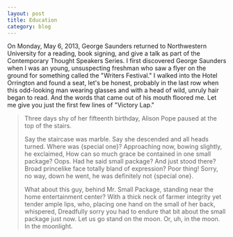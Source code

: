 ```yaml
---
layout: post
title: Education
category: blog
---
```


<p>On Monday, May 6, 2013, George Saunders returned to Northwestern University for a reading, book signing, and give a talk as part of the Contemporary Thought Speakers Series. I first discovered George Saunders when I was an young, unsuspecting freshman who saw a flyer on the ground for something called the "Writers Festival." I walked into the Hotel Orrington and found a seat, let's be honest, probably in the last row when this odd-looking man wearing glasses and with a head of wild, unruly hair began to read. And the words that came out of his mouth floored me. Let me give you just the first few lines of "Victory Lap."</p>

<blockquote>
<p>Three days shy of her fifteenth birthday, Alison Pope paused at the top of the stairs.

Say the staircase was marble. Say she descended and all heads turned. Where was {special one}? Approaching now, bowing slightly, he exclaimed, How can so much grace be contained in one small package? Oops. Had he said small package? And just stood there? Broad princelike face totally bland of expression? Poor thing! Sorry, no way, down he went, he was definitely not {special one}.</P>

<p>What about this guy, behind Mr. Small Package, standing near the home entertainment center? With a thick neck of farmer integrity yet tender ample lips, who, placing one hand on the small of her back, whispered, Dreadfully sorry you had to endure that bit about the small package just now. Let us go stand on the moon. Or, uh, in the moon. In the moonlight.</p>
</blockquote>
